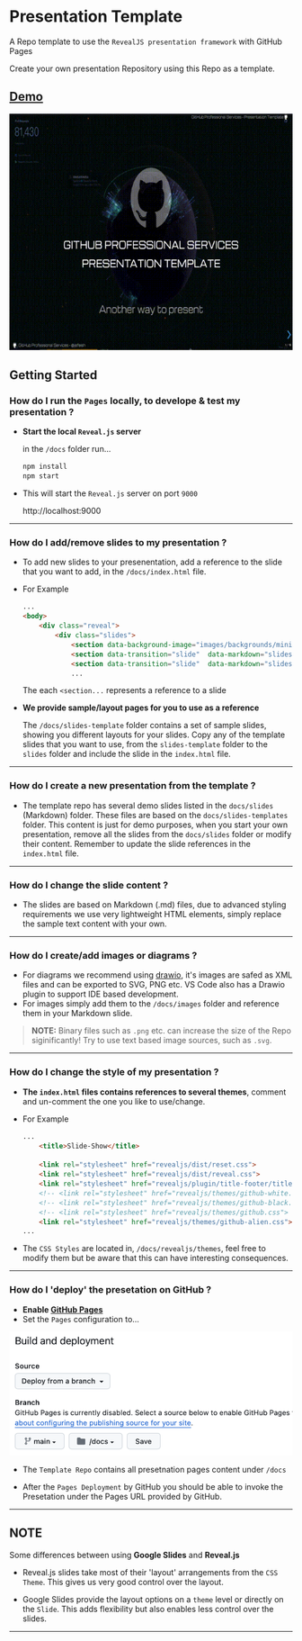# Presentation Template

A Repo template to use the `RevealJS presentation framework` with GitHub Pages

Create your own presentation Repository using this Repo as a template.

## [Demo](https://jefeish.github.io/presentation-template/)

<img height="420" width="800px" src="docs/images/sample1.gif">

## Getting Started

### How do I run the `Pages` locally, to develope & test my presentation ?

- **Start the local `Reveal.js` server**

    in the `/docs` folder run...
    ```bash
    npm install
    npm start
    ```

- This will start the `Reveal.js` server on port `9000`

    http://localhost:9000

---

### How do I add/remove slides to my presentation ?

- To add new slides to your presenentation, add a reference to the slide that you want to add, in the `/docs/index.html` file.

- For Example

    ```html
    ...
    <body>
        <div class="reveal">
            <div class="slides">
                <section data-background-image="images/backgrounds/mini-github.gif" data-transition="slide"  data-markdown="slides/cover.md">Cover</section>
                <section data-transition="slide"  data-markdown="slides/authors.md">Authors</section>
                <section data-transition="slide"  data-markdown="slides/overview.md">Overview</section>
                ...
    ```

    The each `<section...` represents a reference to a slide

- **We provide sample/layout pages for you to use as a reference**

    The `/docs/slides-template` folder contains a set of sample slides, showing you different layouts for your slides.
    Copy any of the template slides that you want to use, from the `slides-template` folder to the `slides` folder and include the slide in the `index.html` file.

---

### How do I create a new presentation from the template ?

- The template repo has several demo slides listed in the `docs/slides` (Markdown) folder. These files are based on the `docs/slides-templates` folder. This content is just for demo purposes, when you start your own presentation, remove all the slides from the `docs/slides` folder or modify their content. Remember to update the slide references in the `index.html` file.

---

### How do I change the slide content ?

- The slides are based on Markdown (.md) files, due to advanced styling requirements we use very lightweight HTML elements, simply replace the sample text content with your own.

---

### How do I create/add images or diagrams ?

- For diagrams we recommend using [drawio](https://www.drawio.com), it's images are safed as XML files and can be exported to SVG, PNG etc. VS Code also has a Drawio plugin to support IDE based development.
- For images simply add them to the `/docs/images` folder and reference them in your Markdown slide.

>**NOTE:** Binary files such as `.png` etc. can increase the size of the Repo siginificantly! Try to use text based image sources, such as `.svg`.

---

### How do I change the style of my presentation ?

- **The `index.html` files contains references to several themes**, comment and un-comment the one you like to use/change.
- For Example

    ```html
    ...
        <title>Slide-Show</title>

        <link rel="stylesheet" href="revealjs/dist/reset.css">
        <link rel="stylesheet" href="revealjs/dist/reveal.css">
        <link rel="stylesheet" href="revealjs/plugin/title-footer/title-footer.css">
        <!-- <link rel="stylesheet" href="revealjs/themes/github-white.css"> -->
        <!-- <link rel="stylesheet" href="revealjs/themes/github-black.css"> -->
        <!-- <link rel="stylesheet" href="revealjs/themes/github.css"> -->
        <link rel="stylesheet" href="revealjs/themes/github-alien.css">
    ...
    ```
- The `CSS Styles` are located in, `/docs/revealjs/themes`, feel free to modify them but be aware that this can have interesting consequences.
---

### How do I 'deploy' the presetation on GitHub ?

- **Enable [GitHub Pages](https://docs.github.com/en/pages/getting-started-with-github-pages/configuring-a-publishing-source-for-your-github-pages-site)**
- Set the `Pages` configuration to...

![ref](docs/images/pages-ref.png)

- The `Template Repo` contains all presetnation pages content under `/docs`

- After the `Pages Deployment` by GitHub you should be able to invoke the Presetation under the Pages URL provided by GitHub.

---

## NOTE

Some differences between using **Google Slides** and **Reveal.js**

- Reveal.js slides take most of their 'layout' arrangements from the `CSS Theme`. This gives us very good control over the layout.

- Google Slides provide the layout options on a `theme` level or directly on the `Slide`. This adds flexibility but also enables less control over the slides.

---
